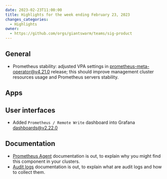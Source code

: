 ```yaml
---
date: 2023-02-23T11:00:00
title: Highlights for the week ending February 23, 2023
changes_categories:
  - Highlights
owner:
  - https://github.com/orgs/giantswarm/teams/sig-product
---
```


## General

* Prometheus stability: adjusted VPA settings in [prometheus-meta-operator@v4.21.0](https://github.com/giantswarm/prometheus-meta-operator/releases/tag/v4.21.0) release; this should improve management cluster resources usage and Prometheus servers stability.

## Apps
## User interfaces

* Added `Prometheus / Remote Write` dashboard into Grafana [dashboards@v2.22.0](https://github.com/giantswarm/dashboards/releases/tag/v2.22.0)

## Documentation

* [Prometheus Agent](https://docs.giantswarm.io/getting-started/observability/monitoring/prometheus/agent/) documentation is out, to explain why you might find this component in your clusters.
* [Audit logs](https://docs.giantswarm.io/getting-started/observability/logging/audit-logs/) documentation is out, to explain what are audit logs and how to collect them.
